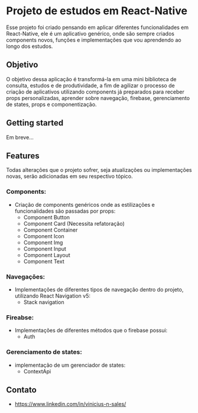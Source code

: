 # Projeto de estudos em React-Native
 
Esse projeto foi criado pensando em aplicar diferentes funcionalidades em React-Native, ele é um aplicativo genérico, onde são sempre criados components novos, funções e implementações que vou aprendendo ao longo dos estudos.
 
## Objetivo
 
O objetivo dessa aplicação é transformá-la em uma mini biblioteca de consulta, estudos e de produtividade, a fim de agilizar o processo de criação de aplicativos utilizando components já preparados para receber props personalizadas, aprender sobre navegação, firebase, gerenciamento de states, props e componentização.
 
## Getting started
Em breve...
 
## Features
 
Todas alterações que o projeto sofrer, seja atualizações ou implementações novas, serão adicionadas em seu respectivo tópico.
 
### Components:
- Criação de components genéricos onde as estilizações e funcionalidades são passadas por props:
  - Component Button
  - Component Card (Necessita refatoração)
  - Component Container
  - Component Icon
  - Component Img
  - Component Input
  - Component Layout
  - Component Text
 
### Navegações:
- Implementações de diferentes tipos de navegação dentro do projeto, utilizando React Navigation v5:
  - Stack navigation
 
### Fireabse:
- Implementações de diferentes métodos que o firebase possui:
  - Auth
 
### Gerenciamento de states:
- implementação de um gerenciador de states:
  - ContextApi
 
## Contato
 
- https://www.linkedin.com/in/vinicius-n-sales/
